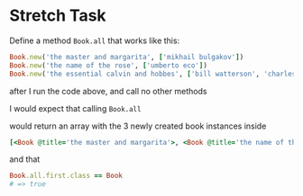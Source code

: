 # Stretch Task

Define a method `Book.all` that works like this:

```ruby
Book.new('the master and margarita', ['mikhail bulgakov'])
Book.new('the name of the rose', ['umberto eco'])
Book.new('the essential calvin and hobbes', ['bill watterson', 'charles schulz'])
```

after I run the code above, and call no other methods

I would expect that calling `Book.all` 

would return an array with the 3 newly created book instances inside

```ruby
[<Book @title='the master and margarita'>, <Book @title='the name of the rose'>, <Book @title='calvin and hobbes'>]
```
 and that

```ruby
Book.all.first.class == Book
# => true
```
